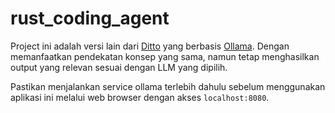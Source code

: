 # rust_coding_agent

Project ini adalah versi lain dari [Ditto](https://github.com/yoheinakajima/ditto/) yang berbasis [Ollama](https://github.com/ollama/ollama). Dengan memanfaatkan pendekatan konsep yang sama, namun tetap menghasilkan output yang relevan sesuai dengan LLM yang dipilih.

Pastikan menjalankan service ollama terlebih dahulu sebelum menggunakan aplikasi ini melalui web browser dengan akses `localhost:8080`.
